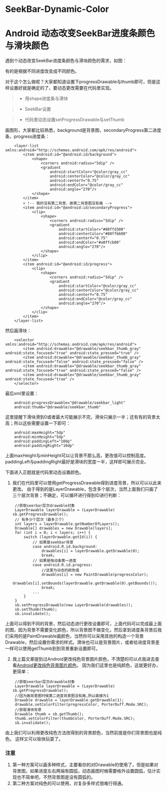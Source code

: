 # SeekBar-Dynamic-Color

# Android 动态改变SeekBar进度条颜色与滑块颜色
遇到个动态改变SeekBar进度条颜色与滑块颜色的需求，如图：


有的是根据不同进度改变成不同颜色。

对于这个怎么做呢？大家都知道设置下progressDrawable与thumb即可，但是这样设置好就是确定的了，要动态更改需要在代码里实现。

>- 用shape进度条与滑块

>- SeekBar设置

>- 代码里动态设置setProgressDrawable与setThumb

画图形，大家都比较熟悉，background是背景图，secondaryProgress第二进度条，progress进度条：

		<layer-list xmlns:android="http://schemas.android.com/apk/res/android"> 
		    <item android:id="@android:id/background">
		        <shape>
		            <corners android:radius="5dip" />
		            <gradient
		                android:startColor="@color/gray_cc"
		                android:centerColor="@color/gray_cc"
		                android:centerY="0.75"
		                android:endColor="@color/gray_cc"
		                android:angle="270"/>
		        </shape>
		    </item>
			< !-- 我的没有第二背景，故第二背景图没有画 -->
		    <item android:id="@android:id/secondaryProgress">
		        <clip>
		            <shape>
		                <corners android:radius="5dip" />
		                <gradient
		                    android:startColor="#80ffd300"
		                    android:centerColor="#80ffb600"
		                    android:centerY="0.75"
		                    android:endColor="#a0ffcb00"
		                    android:angle="270"/>
		            </shape>
		        </clip>
		    </item>
		    <item android:id="@android:id/progress">
		        <clip>
		            <shape>
		                <corners android:radius="5dip" />
		                <gradient
		                    android:startColor="@color/gray_cc"
		                    android:centerColor="@color/gray_cc"
		                    android:centerY="0.75"
		                    android:endColor="@color/gray_cc"
		                    android:angle="270"/>
		            </shape>
		        </clip>
		    </item>
		</layer-list>

然后画滑块：

		<selector xmlns:android="http://schemas.android.com/apk/res/android">
		    <item android:drawable="@drawable/seekbar_thumb_gray" android:state_focused="true" android:state_pressed="true" />
		    <item android:drawable="@drawable/seekbar_thumb_gray" android:state_focused="false" android:state_pressed="false" />
		    <item android:drawable="@drawable/seekbar_thumb_gray" android:state_focused="true" android:state_pressed="false" />
		    <item android:drawable="@drawable/seekbar_thumb_gray" android:state_focused="true" />
		</selector>

最后xml里设置：

		android:progressDrawable="@drawable/seekbar_light"
        android:thumb="@drawable/seekbar_thumb"

这里提醒下滑块滑到0或者最大可能展示不完，滑块只展示一半；还有有的背景太高；所以这些需要设置一下即可：

		android:maxHeight="5dp"
        android:minHeight="5dp"
        android:paddingLeft="10dp"
        android:paddingRight="10dp"

上面maxHeight与minHeight可以让背景不那么高，更改值可以控制高度。
paddingLeft与paddingRight最好是滑块的宽度一半，这样即可展示完全。

下面进入正题就是代码里动态设置颜色。


1. 我们在代码里可以使用getProgressDrawable得到进度背景，所以可以以此来更改。
由于得到的是LayerDrawable，包含多个层次，当然上面我们只画了三个层次背景；不确定，可以循环进行得到ID进行判断：

		//获取seerbar层次drawable对象
        LayerDrawable layerDrawable = (LayerDrawable) sb.getProgressDrawable();
        // 有多少个层次（最多三个）
        int layers = layerDrawable.getNumberOfLayers();
        Drawable[] drawables = new Drawable[layers];
        for (int i = 0; i < layers; i++) {
            switch (layerDrawable.getId(i)) {
                // 如果是seekbar背景
                case android.R.id.background:
                    drawables[i] = layerDrawable.getDrawable(0);
                    break;
                // 如果是拖动条第一进度
                case android.R.id.progress:
					//这里为动态的颜色值
                    drawables[i] = new PaintDrawable(progressColor);
                    drawables[i].setBounds(layerDrawable.getDrawable(0).getBounds());
                    break;
				...
            }
        }
        sb.setProgressDrawable(new LayerDrawable(drawables));
		sb.setThumb(thumb);
 		sb.invalidate();

上面可以得到不同的背景，然后动态进行更改设置即可，上面代码可以完成最上面的图，因为背景不需要变化颜色，所以背景图不做变化，然后拿到进度条背景后我们采用的是PaintDrawable画颜色，当然你可以采用其他的构造一个背景Drawable，然后设置你需求的样式。滑块也可以是背景图片，或者给进度背景差一样可以使用getThumb到到背景重新设置即可。

2. 我上篇文章提到过Android更改纯色背景图片颜色，不清楚的可以点我进去查看[Android更改纯色背景图片颜色](http://blog.csdn.net/susanyuanaijia/article/details/53183403)。
因为我们这里也是纯颜色，这就更好办，更简单：
	
		//获取seerbar层次drawable对象
        LayerDrawable layerDrawable = (LayerDrawable) sb.getProgressDrawable();
		//因为画背景图时候第二进度背景图没有画,所以直接为1
		Drawable drawable = layerDrawable.getDrawable(1);
        drawable.setColorFilter(progressColor, PorterDuff.Mode.SRC);
		//获取滑块背景
        Drawable thumb = sb.getThumb();
        thumb.setColorFilter(thumbColor, PorterDuff.Mode.SRC);
        sb.invalidate();
由上我们可以利用更改纯色方法改得到的背景颜色，当然前提是你们背景图也是纯色。
这样又可以愉快玩耍了。
### 注意 ###
1. 第一种方案可以画多种样式，主要看你的对Drawable的使用了，但是如果对背景图，如果进度左右两端有圆弧，动态画图时候需要格外设置圆弧，估计实现也不简单吧，不然背景图是没有圆弧的。
2. 第二种方案对纯色的可以使用，对复杂多样式很难行得通。
